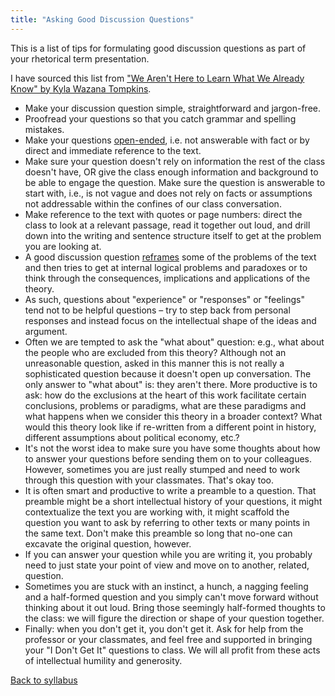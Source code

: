 ```yaml
---
title: "Asking Good Discussion Questions"
---
```

This is a list of tips for formulating good discussion questions as part of your rhetorical term presentation.

I have sourced this list from ["We Aren't Here to Learn What We Already Know" by Kyla Wazana Tompkins](http://avidly.lareviewofbooks.org/2016/09/13/we-arent-here-to-learn-what-we-know-we-already-know/).

* Make your discussion question simple, straightforward and jargon-free.
* Proofread your questions so that you catch grammar and spelling mistakes.
* Make your questions [open-ended](http://assist.educ.msu.edu/ASSIST/classroom/assesses_learning/Sec1_plan_teach/Str2_ongoing_assessment/tool_open_question.htm), i.e. not answerable with fact or by direct and immediate reference to the text.
* Make sure your question doesn't rely on information the rest of the class doesn't have, OR give the class enough information and background to be able to engage the question. Make sure the question is answerable to start with, i.e., is not vague and does not rely on facts or assumptions not addressable within the confines of our class conversation.
* Make reference to the text with quotes or page numbers: direct the class to look at a relevant passage, read it together out loud, and drill down into the writing and sentence structure itself to get at the problem you are looking at.
* A good discussion question [reframes](https://www.fastcompany.com/1672354/how-reframing-a-problem-unlocks-innovation) some of the problems of the text and then tries to get at internal logical problems and paradoxes or to think through the consequences, implications and applications of the theory.
* As such, questions about "experience" or "responses" or "feelings" tend not to be helpful questions – try to step back from personal responses and instead focus on the intellectual shape of the ideas and argument.
* Often we are tempted to ask the "what about" question: e.g., what about the people who are excluded from this theory? Although not an unreasonable question, asked in this manner this is not really a sophisticated question because it doesn't open up conversation. The only answer to "what about" is: they aren't there. More productive is to ask: how do the exclusions at the heart of this work facilitate certain conclusions, problems or paradigms, what are these paradigms and what happens when we consider this theory in a broader context? What would this theory look like if re-written from a different point in history, different assumptions about political economy, etc.?
* It's not the worst idea to make sure you have some thoughts about how to answer your questions before sending them on to your colleagues. However, sometimes you are just really stumped and need to work through this question with your classmates. That's okay too.
* It is often smart and productive to write a preamble to a question. That preamble might be a short intellectual history of your questions, it might contextualize the text you are working with, it might scaffold the question you want to ask by referring to other texts or many points in the same text.  Don't make this preamble so long that no-one can excavate the original question, however.
* If you can answer your question while you are writing it, you probably need to just state your point of view and move on to another, related, question.
* Sometimes you are stuck with an instinct, a hunch, a nagging feeling and a half-formed question and you simply can't move forward without thinking about it out loud. Bring those seemingly half-formed thoughts to the class: we will figure the direction or shape of your question together.
* Finally: when you don't get it, you don't get it. Ask for help from the professor or your classmates, and feel free and supported in bringing your "I Don't Get It" questions to class. We will all profit from these acts of intellectual humility and generosity.

[Back to syllabus](./)
